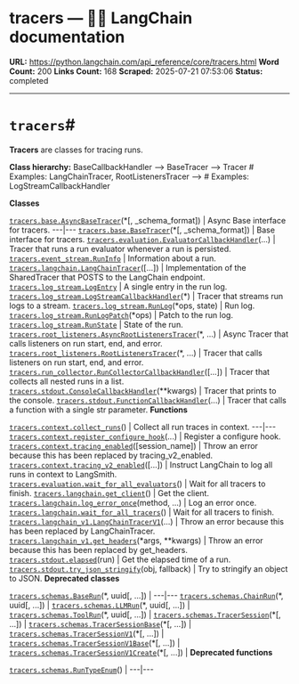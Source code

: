 # tracers — 🦜🔗 LangChain  documentation

**URL:** https://python.langchain.com/api_reference/core/tracers.html
**Word Count:** 200
**Links Count:** 168
**Scraped:** 2025-07-21 07:53:06
**Status:** completed

---

# `tracers`\#

**Tracers** are classes for tracing runs.

**Class hierarchy:**               BaseCallbackHandler --> BaseTracer --> <name>Tracer  # Examples: LangChainTracer, RootListenersTracer                                        --> <name>  # Examples: LogStreamCallbackHandler     

**Classes**

[`tracers.base.AsyncBaseTracer`](https://python.langchain.com/api_reference/core/tracers/langchain_core.tracers.base.AsyncBaseTracer.html#langchain_core.tracers.base.AsyncBaseTracer "langchain_core.tracers.base.AsyncBaseTracer")\(\*\[, \_schema\_format\]\) | Async Base interface for tracers.   ---|---   [`tracers.base.BaseTracer`](https://python.langchain.com/api_reference/core/tracers/langchain_core.tracers.base.BaseTracer.html#langchain_core.tracers.base.BaseTracer "langchain_core.tracers.base.BaseTracer")\(\*\[, \_schema\_format\]\) | Base interface for tracers.   [`tracers.evaluation.EvaluatorCallbackHandler`](https://python.langchain.com/api_reference/core/tracers/langchain_core.tracers.evaluation.EvaluatorCallbackHandler.html#langchain_core.tracers.evaluation.EvaluatorCallbackHandler "langchain_core.tracers.evaluation.EvaluatorCallbackHandler")\(...\) | Tracer that runs a run evaluator whenever a run is persisted.   [`tracers.event_stream.RunInfo`](https://python.langchain.com/api_reference/core/tracers/langchain_core.tracers.event_stream.RunInfo.html#langchain_core.tracers.event_stream.RunInfo "langchain_core.tracers.event_stream.RunInfo") | Information about a run.   [`tracers.langchain.LangChainTracer`](https://python.langchain.com/api_reference/core/tracers/langchain_core.tracers.langchain.LangChainTracer.html#langchain_core.tracers.langchain.LangChainTracer "langchain_core.tracers.langchain.LangChainTracer")\(\[...\]\) | Implementation of the SharedTracer that POSTS to the LangChain endpoint.   [`tracers.log_stream.LogEntry`](https://python.langchain.com/api_reference/core/tracers/langchain_core.tracers.log_stream.LogEntry.html#langchain_core.tracers.log_stream.LogEntry "langchain_core.tracers.log_stream.LogEntry") | A single entry in the run log.   [`tracers.log_stream.LogStreamCallbackHandler`](https://python.langchain.com/api_reference/core/tracers/langchain_core.tracers.log_stream.LogStreamCallbackHandler.html#langchain_core.tracers.log_stream.LogStreamCallbackHandler "langchain_core.tracers.log_stream.LogStreamCallbackHandler")\(\*\) | Tracer that streams run logs to a stream.   [`tracers.log_stream.RunLog`](https://python.langchain.com/api_reference/core/tracers/langchain_core.tracers.log_stream.RunLog.html#langchain_core.tracers.log_stream.RunLog "langchain_core.tracers.log_stream.RunLog")\(\*ops, state\) | Run log.   [`tracers.log_stream.RunLogPatch`](https://python.langchain.com/api_reference/core/tracers/langchain_core.tracers.log_stream.RunLogPatch.html#langchain_core.tracers.log_stream.RunLogPatch "langchain_core.tracers.log_stream.RunLogPatch")\(\*ops\) | Patch to the run log.   [`tracers.log_stream.RunState`](https://python.langchain.com/api_reference/core/tracers/langchain_core.tracers.log_stream.RunState.html#langchain_core.tracers.log_stream.RunState "langchain_core.tracers.log_stream.RunState") | State of the run.   [`tracers.root_listeners.AsyncRootListenersTracer`](https://python.langchain.com/api_reference/core/tracers/langchain_core.tracers.root_listeners.AsyncRootListenersTracer.html#langchain_core.tracers.root_listeners.AsyncRootListenersTracer "langchain_core.tracers.root_listeners.AsyncRootListenersTracer")\(\*, ...\) | Async Tracer that calls listeners on run start, end, and error.   [`tracers.root_listeners.RootListenersTracer`](https://python.langchain.com/api_reference/core/tracers/langchain_core.tracers.root_listeners.RootListenersTracer.html#langchain_core.tracers.root_listeners.RootListenersTracer "langchain_core.tracers.root_listeners.RootListenersTracer")\(\*, ...\) | Tracer that calls listeners on run start, end, and error.   [`tracers.run_collector.RunCollectorCallbackHandler`](https://python.langchain.com/api_reference/core/tracers/langchain_core.tracers.run_collector.RunCollectorCallbackHandler.html#langchain_core.tracers.run_collector.RunCollectorCallbackHandler "langchain_core.tracers.run_collector.RunCollectorCallbackHandler")\(\[...\]\) | Tracer that collects all nested runs in a list.   [`tracers.stdout.ConsoleCallbackHandler`](https://python.langchain.com/api_reference/core/tracers/langchain_core.tracers.stdout.ConsoleCallbackHandler.html#langchain_core.tracers.stdout.ConsoleCallbackHandler "langchain_core.tracers.stdout.ConsoleCallbackHandler")\(\*\*kwargs\) | Tracer that prints to the console.   [`tracers.stdout.FunctionCallbackHandler`](https://python.langchain.com/api_reference/core/tracers/langchain_core.tracers.stdout.FunctionCallbackHandler.html#langchain_core.tracers.stdout.FunctionCallbackHandler "langchain_core.tracers.stdout.FunctionCallbackHandler")\(...\) | Tracer that calls a function with a single str parameter.      **Functions**

[`tracers.context.collect_runs`](https://python.langchain.com/api_reference/core/tracers/langchain_core.tracers.context.collect_runs.html#langchain_core.tracers.context.collect_runs "langchain_core.tracers.context.collect_runs")\(\) | Collect all run traces in context.   ---|---   [`tracers.context.register_configure_hook`](https://python.langchain.com/api_reference/core/tracers/langchain_core.tracers.context.register_configure_hook.html#langchain_core.tracers.context.register_configure_hook "langchain_core.tracers.context.register_configure_hook")\(...\) | Register a configure hook.   [`tracers.context.tracing_enabled`](https://python.langchain.com/api_reference/core/tracers/langchain_core.tracers.context.tracing_enabled.html#langchain_core.tracers.context.tracing_enabled "langchain_core.tracers.context.tracing_enabled")\(\[session\_name\]\) | Throw an error because this has been replaced by tracing\_v2\_enabled.   [`tracers.context.tracing_v2_enabled`](https://python.langchain.com/api_reference/core/tracers/langchain_core.tracers.context.tracing_v2_enabled.html#langchain_core.tracers.context.tracing_v2_enabled "langchain_core.tracers.context.tracing_v2_enabled")\(\[...\]\) | Instruct LangChain to log all runs in context to LangSmith.   [`tracers.evaluation.wait_for_all_evaluators`](https://python.langchain.com/api_reference/core/tracers/langchain_core.tracers.evaluation.wait_for_all_evaluators.html#langchain_core.tracers.evaluation.wait_for_all_evaluators "langchain_core.tracers.evaluation.wait_for_all_evaluators")\(\) | Wait for all tracers to finish.   [`tracers.langchain.get_client`](https://python.langchain.com/api_reference/core/tracers/langchain_core.tracers.langchain.get_client.html#langchain_core.tracers.langchain.get_client "langchain_core.tracers.langchain.get_client")\(\) | Get the client.   [`tracers.langchain.log_error_once`](https://python.langchain.com/api_reference/core/tracers/langchain_core.tracers.langchain.log_error_once.html#langchain_core.tracers.langchain.log_error_once "langchain_core.tracers.langchain.log_error_once")\(method, ...\) | Log an error once.   [`tracers.langchain.wait_for_all_tracers`](https://python.langchain.com/api_reference/core/tracers/langchain_core.tracers.langchain.wait_for_all_tracers.html#langchain_core.tracers.langchain.wait_for_all_tracers "langchain_core.tracers.langchain.wait_for_all_tracers")\(\) | Wait for all tracers to finish.   [`tracers.langchain_v1.LangChainTracerV1`](https://python.langchain.com/api_reference/core/tracers/langchain_core.tracers.langchain_v1.LangChainTracerV1.html#langchain_core.tracers.langchain_v1.LangChainTracerV1 "langchain_core.tracers.langchain_v1.LangChainTracerV1")\(...\) | Throw an error because this has been replaced by LangChainTracer.   [`tracers.langchain_v1.get_headers`](https://python.langchain.com/api_reference/core/tracers/langchain_core.tracers.langchain_v1.get_headers.html#langchain_core.tracers.langchain_v1.get_headers "langchain_core.tracers.langchain_v1.get_headers")\(\*args, \*\*kwargs\) | Throw an error because this has been replaced by get\_headers.   [`tracers.stdout.elapsed`](https://python.langchain.com/api_reference/core/tracers/langchain_core.tracers.stdout.elapsed.html#langchain_core.tracers.stdout.elapsed "langchain_core.tracers.stdout.elapsed")\(run\) | Get the elapsed time of a run.   [`tracers.stdout.try_json_stringify`](https://python.langchain.com/api_reference/core/tracers/langchain_core.tracers.stdout.try_json_stringify.html#langchain_core.tracers.stdout.try_json_stringify "langchain_core.tracers.stdout.try_json_stringify")\(obj, fallback\) | Try to stringify an object to JSON.      **Deprecated classes**

[`tracers.schemas.BaseRun`](https://python.langchain.com/api_reference/core/tracers/langchain_core.tracers.schemas.BaseRun.html#langchain_core.tracers.schemas.BaseRun "langchain_core.tracers.schemas.BaseRun")\(\*, uuid\[, ...\]\) |    ---|---   [`tracers.schemas.ChainRun`](https://python.langchain.com/api_reference/core/tracers/langchain_core.tracers.schemas.ChainRun.html#langchain_core.tracers.schemas.ChainRun "langchain_core.tracers.schemas.ChainRun")\(\*, uuid\[, ...\]\) |    [`tracers.schemas.LLMRun`](https://python.langchain.com/api_reference/core/tracers/langchain_core.tracers.schemas.LLMRun.html#langchain_core.tracers.schemas.LLMRun "langchain_core.tracers.schemas.LLMRun")\(\*, uuid\[, ...\]\) |    [`tracers.schemas.ToolRun`](https://python.langchain.com/api_reference/core/tracers/langchain_core.tracers.schemas.ToolRun.html#langchain_core.tracers.schemas.ToolRun "langchain_core.tracers.schemas.ToolRun")\(\*, uuid\[, ...\]\) |    [`tracers.schemas.TracerSession`](https://python.langchain.com/api_reference/core/tracers/langchain_core.tracers.schemas.TracerSession.html#langchain_core.tracers.schemas.TracerSession "langchain_core.tracers.schemas.TracerSession")\(\*\[, ...\]\) |    [`tracers.schemas.TracerSessionBase`](https://python.langchain.com/api_reference/core/tracers/langchain_core.tracers.schemas.TracerSessionBase.html#langchain_core.tracers.schemas.TracerSessionBase "langchain_core.tracers.schemas.TracerSessionBase")\(\*\[, ...\]\) |    [`tracers.schemas.TracerSessionV1`](https://python.langchain.com/api_reference/core/tracers/langchain_core.tracers.schemas.TracerSessionV1.html#langchain_core.tracers.schemas.TracerSessionV1 "langchain_core.tracers.schemas.TracerSessionV1")\(\*\[, ...\]\) |    [`tracers.schemas.TracerSessionV1Base`](https://python.langchain.com/api_reference/core/tracers/langchain_core.tracers.schemas.TracerSessionV1Base.html#langchain_core.tracers.schemas.TracerSessionV1Base "langchain_core.tracers.schemas.TracerSessionV1Base")\(\*\[, ...\]\) |    [`tracers.schemas.TracerSessionV1Create`](https://python.langchain.com/api_reference/core/tracers/langchain_core.tracers.schemas.TracerSessionV1Create.html#langchain_core.tracers.schemas.TracerSessionV1Create "langchain_core.tracers.schemas.TracerSessionV1Create")\(\*\[, ...\]\) |       **Deprecated functions**

[`tracers.schemas.RunTypeEnum`](https://python.langchain.com/api_reference/core/tracers/langchain_core.tracers.schemas.RunTypeEnum.html#langchain_core.tracers.schemas.RunTypeEnum "langchain_core.tracers.schemas.RunTypeEnum")\(\) |    ---|---